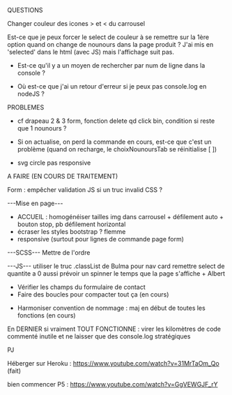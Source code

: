 QUESTIONS

Changer couleur des icones > et < du carrousel

Est-ce que je peux forcer le select de couleur à se remettre sur la 1ère option quand on change de nounours dans la page produit ? J'ai mis en 'selected' dans le html (avec JS) mais l'affichage suit pas.

- Est-ce qu'il y a un moyen de rechercher par num de ligne dans la console ?

- Où est-ce que j'ai un retour d'erreur si je peux pas console.log en nodeJS ?


PROBLEMES

- cf drapeau 2 & 3 form, fonction delete qd click bin, condition si reste que 1 nounours ?

- Si on actualise, on perd la commande en cours, est-ce que c'est un problème (quand on recharge, le choixNounoursTab se réinitialise [ ])

- svg circle pas responsive

A FAIRE (EN COURS DE TRAITEMENT)

Form : empêcher validation JS si un truc invalid CSS ?

---Mise en page---
* ACCUEIL : homogénéiser tailles img dans carrousel + défilement auto + bouton stop, pb défilement horizontal
* écraser les styles bootstrap ? flemme
* responsive (surtout pour lignes de commande page form)

---SCSS---
Mettre de l'ordre

---JS---
utiliser le truc .classList de Bulma pour nav card
remettre select de quantite a 0 aussi
prévoir un spinner le temps que la page s'affiche + Albert
- Vérifier les champs du formulaire de contact
- Faire des boucles pour compacter tout ça (en cours)
<!-- - Calculer la variable prix dans panier.js (251) autrement -->
- Harmoniser convention de nommage : maj en début de toutes les fonctions (en cours)


En DERNIER si vraiment TOUT FONCTIONNE : virer les kilomètres de code commenté inutile et ne laisser que des console.log stratégiques


PJ

Héberger sur Heroku : 
https://www.youtube.com/watch?v=31MrTaOm_Qo
(fait)

bien commencer P5 : 
https://www.youtube.com/watch?v=GgVEWGJF_rY